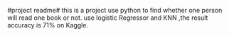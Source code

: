 #project readme#
this is a project use python to find whether one person will read one book or not.
use logistic Regressor and KNN ,the result accuracy is 71% on Kaggle.
